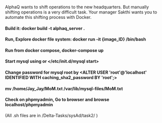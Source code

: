 AlphaQ wants to shift operations to the new headquarters. But manually shifting operations is a very difficult task. Your manager Sakthi wants you to automate this shifting process with Docker.

#### Build it: docker build -t alphaq_server .

#### Run, Explore docker file system: docker run -it {image_ID} /bin/bash

#### Run from docker compose, docker-compose up

#### Start mysql using <service mysql start> or </etc/init.d/mysql start>

#### Change password for mysql root by <ALTER USER 'root'@'localhost' IDENTIFIED WITH caching_sha2_password BY 'root';>

#### mv /home/Jay_Jay/MoM.txt /var/lib/mysql-files/MoM.txt

#### Check on phpmyadmin, Go to browser and browse localhost/phpmyadmin

(All .sh files are in /Delta-Tasks/sysAd/task2/ )
